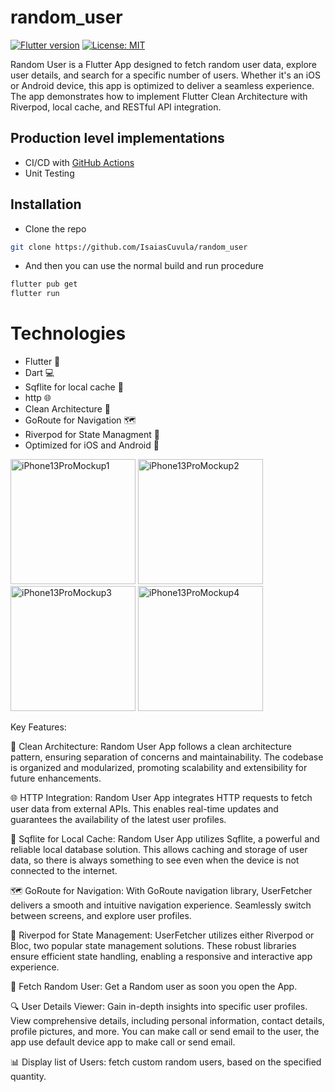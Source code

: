 # random_user
[![Flutter version](https://img.shields.io/badge/flutter-stable-blue?logo=flutter)](https://flutter.dev/docs/development/tools/sdk/releases)
[![License: MIT](https://img.shields.io/badge/license-MIT-purple.svg)](https://opensource.org/licenses/MIT)

Random User is a Flutter App designed to fetch random user data, explore user details, and search for a specific number of users. Whether it's an iOS or Android device, this app is optimized to deliver a seamless experience. The app demonstrates how to implement Flutter Clean Architecture with Riverpod, local cache, and RESTful API integration.


## Production level implementations

- CI/CD with [GitHub Actions](https://github.com/features/actions)
- Unit Testing

## Installation
- Clone the repo
```sh
git clone https://github.com/IsaiasCuvula/random_user
```

- And then you can use the normal build and run procedure 
```sh
flutter pub get
flutter run
```

# Technologies
- Flutter 🦋
- Dart 💻
- Sqflite for local cache 💽 
- http 🌐
- Clean Architecture 🔨
- GoRoute for Navigation 🗺️
- Riverpod for State Managment 🚀
- Optimized for iOS and Android 📱

<p align="left">
  <img width="200" alt="iPhone13ProMockup1" src="https://github.com/IsaiasCuvula/Flutter-Developer-Portfolio/assets/68303716/cc91b099-ba3b-49ad-95bd-9120d91b80b4" />
  <img width="200" alt="iPhone13ProMockup2" src="https://github.com/IsaiasCuvula/Flutter-Developer-Portfolio/assets/68303716/cd1d7623-c6ff-4e68-a9ea-090e0eb28de8" />
  <img width="200" alt="iPhone13ProMockup3" src="https://github.com/IsaiasCuvula/Flutter-Developer-Portfolio/assets/68303716/92271687-cc3b-4b98-ab4a-4626eb957042" />
  <img width="200" alt="iPhone13ProMockup4" src="https://github.com/IsaiasCuvula/Flutter-Developer-Portfolio/assets/68303716/a41db874-2aa0-4e82-a071-c3e61668c83a" />
</p>

Key Features:

🔨 Clean Architecture: Random User App follows a clean architecture pattern, ensuring separation of concerns and maintainability. The codebase is organized and modularized, promoting scalability and extensibility for future enhancements.

🌐 HTTP Integration: Random User App integrates HTTP requests to fetch user data from external APIs. This enables real-time updates and guarantees the availability of the latest user profiles.

💽 Sqflite for Local Cache: Random User App utilizes Sqflite, a powerful and reliable local database solution. This allows caching and storage of user data, so there is always something to see even when the device is not connected to the internet.

🗺️ GoRoute for Navigation: With GoRoute navigation library, UserFetcher delivers a smooth and intuitive navigation experience. Seamlessly switch between screens, and explore user profiles.

🚀 Riverpod for State Management: UserFetcher utilizes either Riverpod or Bloc, two popular state management solutions. These robust libraries ensure efficient state handling, enabling a responsive and interactive app experience.

🔀 Fetch Random User: Get a Random user as soon you open the App.

🔍 User Details Viewer: Gain in-depth insights into specific user profiles. View comprehensive details, including personal information, contact details, profile pictures, and more. You can make call or send email to the user, the app use default device app to make call or send email. 

📊 Display list of Users: fetch custom random users, based on the specified quantity.


